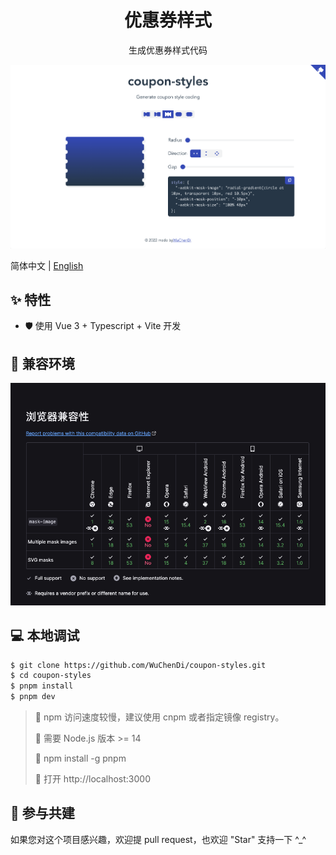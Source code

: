 <h1 align="center">优惠券样式</h1>

<p align="center">生成优惠券样式代码</p>

[![image](./screenshots/indexNew.png)](https://wuchendi.github.io/coupon-styles/)

简体中文 | [English](./README.md)

## ✨ 特性

- 🛡 使用 Vue 3 + Typescript + Vite 开发

## 🎯 兼容环境

[![image](./screenshots/browser_compatibility-zh_CN.png)](https://developer.mozilla.org/zh-CN/docs/Web/CSS/mask-image#%E6%B5%8F%E8%A7%88%E5%99%A8%E5%85%BC%E5%AE%B9%E6%80%A7)

## 💻 本地调试

```bash
$ git clone https://github.com/WuChenDi/coupon-styles.git
$ cd coupon-styles
$ pnpm install
$ pnpm dev
```

> 📢 npm 访问速度较慢，建议使用 cnpm 或者指定镜像 registry。
>
> 📢 需要 Node.js 版本 >= 14
>
> 📢 npm install -g pnpm
>
> 📢 打开 http://localhost:3000

## 🤝 参与共建

如果您对这个项目感兴趣，欢迎提 pull request，也欢迎 "Star" 支持一下 ^\_^

<!-- ↓ Reference -->
<!-- https://github.com/XboxYan/coupon -->
<!-- https://github.com/alibaba/lowcode-engine.git -->
